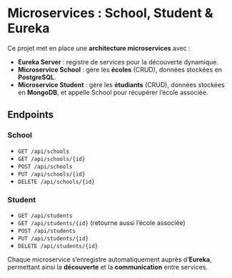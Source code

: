 # Microservices : School, Student & Eureka

Ce projet met en place une **architecture microservices** avec :
- **Eureka Server** : registre de services pour la découverte dynamique.
- **Microservice School** : gère les **écoles** (CRUD), données stockées en **PostgreSQL**.
- **Microservice Student** : gère les **étudiants** (CRUD), données stockées en **MongoDB**, et appelle School pour récupérer l’école associée.

## Endpoints

### School
- `GET /api/schools`
- `GET /api/schools/{id}`
- `POST /api/schools`
- `PUT /api/schools/{id}`
- `DELETE /api/schools/{id}`

### Student
- `GET /api/students`
- `GET /api/students/{id}` (retourne aussi l’école associée)
- `POST /api/students`
- `PUT /api/students/{id}`
- `DELETE /api/students/{id}`

Chaque microservice s’enregistre automatiquement auprès d’**Eureka**, permettant ainsi la **découverte** et la **communication** entre services.